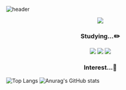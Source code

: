 ![header](https://capsule-render.vercel.app/api?type=Cylinder&text=welcome!&color=timeGradient)


<div align=center>	
 <a href="[https://github.com/seondal](https://github.com/cllapsh)"><img src="https://hits.seeyoufarm.com/api/count/incr/badge.svg?url=https%3A%2F%2Fgithub.com%2Fseondal&count_bg=%23000000&title_bg=%23000000&icon=github.svg&icon_color=%23E7E7E7&title=GitHub&edge_flat=false)"/></a>
</div>


<div align=center>
<h3>
 Studying...✏️
</h3>
</div>

<div align=center>
<img src="https://img.shields.io/badge/C-skyblue?style=flat&logo=C&logoColor=A8B9CC"/> <img src="https://img.shields.io/badge/c++-blue?style=flat&logo=cplusplus&logoColor=00599C"/> <img src="https://img.shields.io/badge/python-white?style=flat&logo=python&logoColor=3776AB"/>
</div>

<div align=center>
<h3>
 Interest...💖
 
</h3>
</div>



![Top Langs](https://github-readme-stats.vercel.app/api/top-langs/?username=cllapsh&layout=compact) ![Anurag's GitHub stats](https://github-readme-stats.vercel.app/api?username=cllapsh&show_icons=true&theme=transparent)
